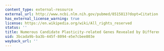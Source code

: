 ```yaml
---
content_type: external-resource
external_url: http://www.ncbi.nlm.nih.gov/pubmed/8515813?dopt=Citation
has_external_license_warning: true
license: https://en.wikipedia.org/wiki/All_rights_reserved
status: ''
title: Numerous Candidate Plasticity-related Genes Revealed by Differential cDNA Cloning
uid: 3bcada9b-ba3b-445f-8094-e5e7cbee803e
wayback_url: ''
---
```

